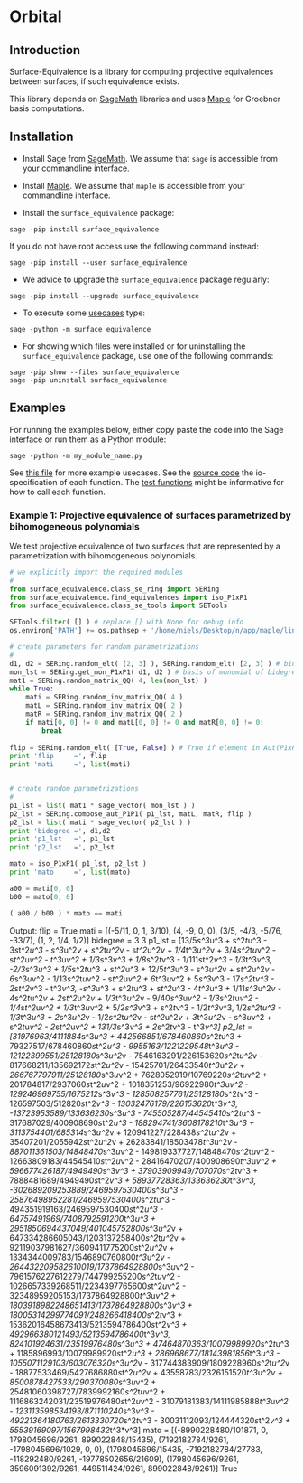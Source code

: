 # Orbital 


## Introduction

Surface-Equivalence is a library for computing projective equivalences between surfaces, if such equivalence exists.

This library depends on [SageMath](https://SageMath.org) libraries and uses [Maple](https://www.maplesoft.com) for Groebner basis computations.

## Installation

* Install Sage from [SageMath](https://SageMath.org).
We assume that `sage` is accessible from your commandline interface.

* Install [Maple](https://www.maplesoft.com).
We assume that `maple` is accessible from your commandline interface.

* Install the `surface_equivalence` package: 
```    
sage -pip install surface_equivalence
```    
If you do not have root access use the following command instead:
```    
sage -pip install --user surface_equivalence
```    

* We advice to upgrade the `surface_equivalence` package regularly:
```
sage -pip install --upgrade surface_equivalence
```
 
* To execute some [usecases](https://github.com/niels-lubbes/moebius_aut/blob/master/surface_equivalence/src/surface_equivalence/__main__.py) type:
```    
sage -python -m surface_equivalence
```

* For showing which files were installed 
or for uninstalling the `surface_equivalence` package, 
use one of the following commands:
```
sage -pip show --files surface_equivalence
sage -pip uninstall surface_equivalence
```


## Examples

For running the examples below, either copy paste the code into the Sage interface or run them as a Python module:

    sage -python -m my_module_name.py

See [this file](https://github.com/niels-lubbes/surface_equivalence/blob/master/surface_equivalence/src/surface_equivalence/__main__.py) 
for more example usecases. 
See the [source code](https://github.com/niels-lubbes/surface_equivalence/blob/master/surface_equivalence/src/surface_equivalence)
the io-specification of each function.
The [test functions](https://github.com/niels-lubbes/surface_equivalence/blob/master/surface_equivalence/src/tests)
might be informative for how to call each function.


### Example 1: Projective equivalence of surfaces parametrized by bihomogeneous polynomials

We test projective equivalence of two surfaces that are represented by a parametrization with bihomogeneous polynomials.


```python
# we explicitly import the required modules
#
from surface_equivalence.class_se_ring import SERing
from surface_equivalence.find_equivalences import iso_P1xP1
from surface_equivalence.class_se_tools import SETools

SETools.filter( [] ) # replace [] with None for debug info
os.environ['PATH'] += os.pathsep + '/home/niels/Desktop/n/app/maple/link/bin' # we need Maple

# create parameters for random parametrizations
#
d1, d2 = SERing.random_elt( [2, 3] ), SERing.random_elt( [2, 3] ) # bidegree
mon_lst = SERing.get_mon_P1xP1( d1, d2 ) # basis of monomial of bidegree (d1,d2)
mat1 = SERing.random_matrix_QQ( 4, len(mon_lst) )
while True:
    mati = SERing.random_inv_matrix_QQ( 4 )
    matL = SERing.random_inv_matrix_QQ( 2 )
    matR = SERing.random_inv_matrix_QQ( 2 )
    if mati[0, 0] != 0 and matL[0, 0] != 0 and matR[0, 0] != 0:
        break
        
flip = SERing.random_elt( [True, False] ) # True if element in Aut(P1xP1) flips the P1-factors
print 'flip     =', flip 
print 'mati     =', list(mati) 


# create random parametrizations
#
p1_lst = list( mat1 * sage_vector( mon_lst ) )
p2_lst = SERing.compose_aut_P1P1( p1_lst, matL, matR, flip )
p2_lst = list( mati * sage_vector( p2_lst ) )
print 'bidegree =', d1,d2
print 'p1_lst   =', p1_lst 
print 'p2_lst   =', p2_lst 

mato = iso_P1xP1( p1_lst, p2_lst )
print 'mato     =', list(mato)

a00 = mati[0, 0]
b00 = mato[0, 0]

( a00 / b00 ) * mato == mati

```
Output:
    flip     = True
    mati     = [(-5/11, 0, 1, 3/10), (4, -9, 0, 0), (3/5, -4/3, -5/76, -33/7), (1, 2, 1/4, 1/2)]
    bidegree = 3 3
    p1_lst   = [13/5*s^3*u^3 + s^2*t*u^3 - 3*s*t^2*u^3 - s^3*u^2*v + s^2*t*u^2*v - s*t^2*u^2*v + 1/4*t^3*u^2*v + 3/4*s^2*t*u*v^2 - s*t^2*u*v^2 - t^3*u*v^2 + 1/3*s^3*v^3 + 1/8*s^2*t*v^3 - 1/111*s*t^2*v^3 - 1/3*t^3*v^3, -2/3*s^3*u^3 + 1/5*s^2*t*u^3 + s*t^2*u^3 + 12/5*t^3*u^3 - s^3*u^2*v + s*t^2*u^2*v - 6*s^3*u*v^2 - 1/13*s^2*t*u*v^2 - s*t^2*u*v^2 + 6*t^3*u*v^2 + 5*s^3*v^3 - 17*s^2*t*v^3 - 2*s*t^2*v^3 - t^3*v^3, -s^3*u^3 + s^2*t*u^3 + s*t^2*u^3 - 4*t^3*u^3 + 1/11*s^3*u^2*v - 4*s^2*t*u^2*v + 2*s*t^2*u^2*v + 1/3*t^3*u^2*v - 9/40*s^3*u*v^2 - 1/3*s^2*t*u*v^2 - 1/4*s*t^2*u*v^2 + 1/3*t^3*u*v^2 + 5/2*s^3*v^3 + s^2*t*v^3 - 1/2*t^3*v^3, 1/2*s^2*t*u^3 - 1/3*t^3*u^3 + 2*s^3*u^2*v - 1/2*s^2*t*u^2*v - s*t^2*u^2*v + 3*t^3*u^2*v - s^3*u*v^2 + s^2*t*u*v^2 - 2*s*t^2*u*v^2 + 131/3*s^3*v^3 + 2*s^2*t*v^3 - t^3*v^3]
    p2_lst   = [31976963/4111884*s^3*u^3 + 442566851/678460860*s^2*t*u^3 + 79327517/678460860*s*t^2*u^3 - 9955163/1221229548*t^3*u^3 - 12122399551/25128180*s^3*u^2*v - 7546163291/226153620*s^2*t*u^2*v - 817668211/135692172*s*t^2*u^2*v - 15425701/26433540*t^3*u^2*v + 266767797911/25128180*s^3*u*v^2 + 7628052919/10769220*s^2*t*u*v^2 + 201784817/2937060*s*t^2*u*v^2 + 1018351253/96922980*t^3*u*v^2 - 129246969755/1675212*s^3*v^3 - 128508257761/25128180*s^2*t*v^3 - 126597503/512820*s*t^2*v^3 - 13032476179/226153620*t^3*v^3, -13723953589/133636230*s^3*u^3 - 745505287/44545410*s^2*t*u^3 - 317687029/400908690*s*t^2*u^3 - 188294741/3608178210*t^3*u^3 + 3113754401/685314*s^3*u^2*v + 120941227/228438*s^2*t*u^2*v + 35407201/2055942*s*t^2*u^2*v + 26283841/18503478*t^3*u^2*v - 887011361503/14848470*s^3*u*v^2 - 149819337727/14848470*s^2*t*u*v^2 - 12663809183/44545410*s*t^2*u*v^2 - 28416470207/400908690*t^3*u*v^2 + 596677426187/4949490*s^3*v^3 + 37903909949/707070*s^2*t*v^3 + 7888481689/4949490*s*t^2*v^3 + 58937728363/133636230*t^3*v^3, -302689209253889/2469597530400*s^3*u^3 - 25876498952281/2469597530400*s^2*t*u^3 - 494351919163/2469597530400*s*t^2*u^3 - 64757491969/7408792591200*t^3*u^3 + 2951850694437049/401045752800*s^3*u^2*v + 647334286605043/1203137258400*s^2*t*u^2*v + 92119037981627/3609411775200*s*t^2*u^2*v + 1334344009783/1546890760800*t^3*u^2*v - 264432209582610019/1737864928800*s^3*u*v^2 - 7961576227612279/744799255200*s^2*t*u*v^2 - 1026657339268511/2234397765600*s*t^2*u*v^2 - 32348959205153/1737864928800*t^3*u*v^2 + 1803918982248651413/1737864928800*s^3*v^3 + 18005314299774091/248266418400*s^2*t*v^3 + 15362016458673413/5213594786400*s*t^2*v^3 + 492966380121493/5213594786400*t^3*v^3, 824101924631/23519976480*s^3*u^3 + 47464870363/10079989920*s^2*t*u^3 + 1185896993/10079989920*s*t^2*u^3 + 286968677/18143981856*t^3*u^3 - 1055071129103/603076320*s^3*u^2*v - 317744383909/1809228960*s^2*t*u^2*v - 18877533469/5427686880*s*t^2*u^2*v + 43558783/2326151520*t^3*u^2*v + 8500878427533/290370080*s^3*u*v^2 + 25481060398727/7839992160*s^2*t*u*v^2 + 1116863242031/23519976480*s*t^2*u*v^2 - 31079181383/14111985888*t^3*u*v^2 - 123113598534193/871110240*s^3*v^3 - 49221364180763/2613330720*s^2*t*v^3 - 30031112093/124444320*s*t^2*v^3 + 55539169097/1567998432*t^3*v^3]
    mato     = [(-8990228480/101871, 0, 1798045696/9261, 899022848/15435), (7192182784/9261, -1798045696/1029, 0, 0), (1798045696/15435, -7192182784/27783, -118292480/9261, -19778502656/21609), (1798045696/9261, 3596091392/9261, 449511424/9261, 899022848/9261)]
    True

    